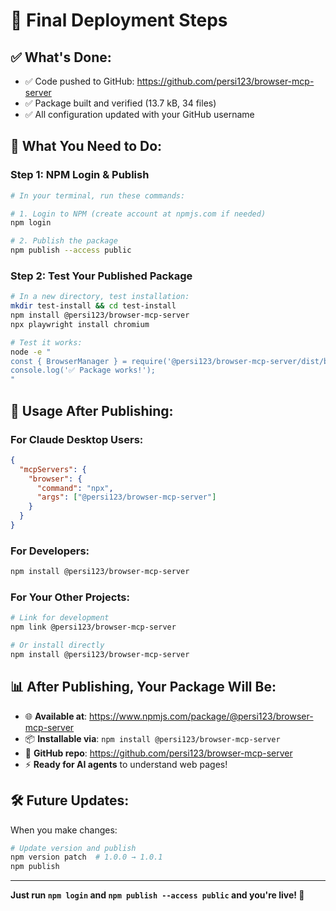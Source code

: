 # 🚀 Final Deployment Steps

## ✅ What's Done:
- ✅ Code pushed to GitHub: https://github.com/persi123/browser-mcp-server
- ✅ Package built and verified (13.7 kB, 34 files)
- ✅ All configuration updated with your GitHub username

## 🔧 What You Need to Do:

### Step 1: NPM Login & Publish
```bash
# In your terminal, run these commands:

# 1. Login to NPM (create account at npmjs.com if needed)
npm login

# 2. Publish the package
npm publish --access public
```

### Step 2: Test Your Published Package
```bash
# In a new directory, test installation:
mkdir test-install && cd test-install
npm install @persi123/browser-mcp-server
npx playwright install chromium

# Test it works:
node -e "
const { BrowserManager } = require('@persi123/browser-mcp-server/dist/browser/manager');
console.log('✅ Package works!');
"
```

## 🎯 Usage After Publishing:

### For Claude Desktop Users:
```json
{
  "mcpServers": {
    "browser": {
      "command": "npx",
      "args": ["@persi123/browser-mcp-server"]
    }
  }
}
```

### For Developers:
```bash
npm install @persi123/browser-mcp-server
```

### For Your Other Projects:
```bash
# Link for development
npm link @persi123/browser-mcp-server

# Or install directly
npm install @persi123/browser-mcp-server
```

## 📊 After Publishing, Your Package Will Be:

- 🌐 **Available at**: https://www.npmjs.com/package/@persi123/browser-mcp-server
- 📦 **Installable via**: `npm install @persi123/browser-mcp-server`  
- 🔗 **GitHub repo**: https://github.com/persi123/browser-mcp-server
- ⚡ **Ready for AI agents** to understand web pages!

## 🛠️ Future Updates:

When you make changes:
```bash
# Update version and publish
npm version patch  # 1.0.0 → 1.0.1
npm publish
```

---

**Just run `npm login` and `npm publish --access public` and you're live! 🎉**